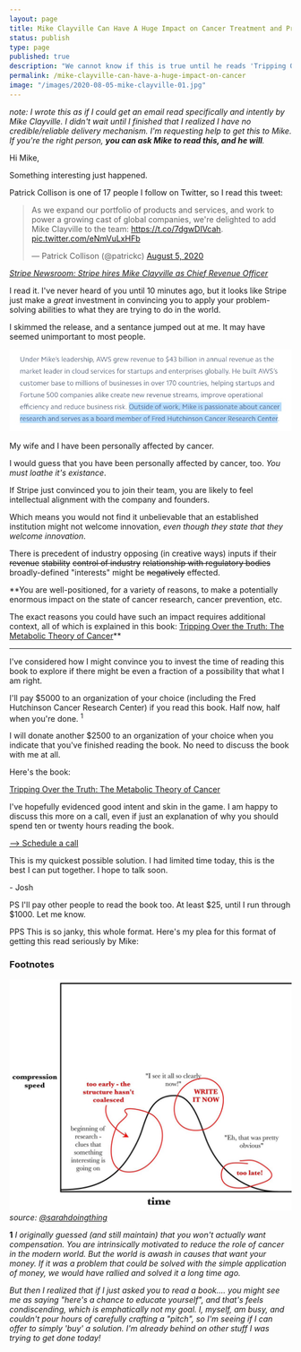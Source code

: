 ```yaml
---
layout: page
title: Mike Clayville Can Have A Huge Impact on Cancer Treatment and Prevention
status: publish
type: page
published: true
description: "We cannot know if this is true until he reads 'Tripping Over the Truth: The Metabolic Theory of Cancer'. I humbly request that he do just this."
permalink: /mike-clayville-can-have-a-huge-impact-on-cancer
image: "/images/2020-08-05-mike-clayville-01.jpg"
---
```


_note: I wrote this as if I could get an email read specifically and intently by Mike Clayville. I didn't wait until I finished that I realized I have no credible/reliable delivery mechanism. I'm requesting help to get this to Mike. If you're the right person, **you can ask Mike to read this, and he will**._

Hi Mike,

Something interesting just happened.

Patrick Collison is one of 17 people I follow on Twitter, so I read this tweet:

<blockquote class="twitter-tweet"><p lang="en" dir="ltr">As we expand our portfolio of products and services, and work to power a growing cast of global companies, we&#39;re delighted to add Mike Clayville to the team: <a href="https://t.co/7dgwDIVcah">https://t.co/7dgwDIVcah</a>. <a href="https://t.co/eNmVuLxHFb">pic.twitter.com/eNmVuLxHFb</a></p>&mdash; Patrick Collison (@patrickc) <a href="https://twitter.com/patrickc/status/1291103130420015104?ref_src=twsrc%5Etfw">August 5, 2020</a></blockquote> <script async src="https://platform.twitter.com/widgets.js" charset="utf-8"></script> 

_[Stripe Newsroom: Stripe hires Mike Clayville as Chief Revenue Officer](https://stripe.com/newsroom/news/mike-clayville)_

I read it. I've never heard of you until 10 minutes ago, but it looks like Stripe just make a _great_ investment in convincing you to apply your problem-solving abilities to what they are trying to do in the world. 

I skimmed the release, and a sentance jumped out at me. It may have seemed unimportant to most people.

![Outside of work, Mike is passionate about cancer research and serves as a board member of Fred Hutchinson Cancer Research Center](/images/2020-08-05-mike-clayville-01.jpg)

My wife and I have been personally affected by cancer.

I would guess that you have been personally affected by cancer, too. _You must loathe it's existance_. 

If Stripe just convinced you to join their team, you are likely to feel intellectual alignment with the company and founders. 

Which means you would not find it unbelievable that an established institution might not welcome innovation, _even though they state that they welcome innovation_.

There is precedent  of industry opposing (in creative ways) inputs if their <strike>revenue</strike> <strike>stability</strike> <strike>control of industry</strike> <strike>relationship with regulatory bodies</strike> broadly-defined "interests" might be <strike>negatively</strike> effected. 

**You are well-positioned, for a variety of reasons, to make a potentially enormous impact on the state of cancer research, cancer prevention, etc. 

The exact reasons you could have such an impact requires additional context, all of which is explained in this book: [Tripping Over the Truth: The Metabolic Theory of Cancer](https://www.goodreads.com/book/show/23496164-tripping-over-the-truth)**

----------------------------------

I've considered how I might convince you to invest the time of reading this book to explore if there might be even a fraction of a possibility that what I am right.

I'll pay $5000 to an organization of your choice (including the Fred Hutchinson Cancer Research Center) if you read this book. Half now, half when you're done. <sup>1</sup>

I will donate another $2500 to an organization of your choice when you indicate that you've finished reading the book. No need to discuss the book with me at all. 

Here's the book:

[Tripping Over the Truth: The Metabolic Theory of Cancer](https://www.goodreads.com/book/show/23496164-tripping-over-the-truth)

I've hopefully evidenced good intent and skin in the game. I am happy to discuss this more on a call, even if just an explanation of why you should spend ten or twenty hours reading the book.

[--> Schedule a call](https://calendly.com/joshthompson/skin-in-the-game)

This is my quickest possible solution. I had limited time today, this is the best I can put together. I hope to talk soon.

\- Josh

PS I'll pay other people to read the book too. At least $25, until I run through $1000. Let me know.

PPS This is so janky, this whole format. Here's my plea for this format of getting this read seriously by Mike:

### Footnotes

![write it now](/images/2020-07-21-write-it-now.jpg)
_source: [@sarahdoingthing](https://twitter.com/sarahdoingthing/status/889082755203518464?s=20)_



**1** _I originally guessed (and still maintain) that you won't actually want compensation. You are intrinsically motivated to reduce the role of cancer in the modern world. But the world is awash in causes that want your money. If it was a problem that could be solved with the simple application of money, we would have rallied and solved it a long time ago._

_But then I realized that if I just asked you to read a book.... you might see me as saying "here's a chance to educate yourself", and that's feels condiscending, which is emphatically not my goal. I, myself, am busy, and couldn't pour hours of carefully crafting a "pitch", so I'm seeing if I can offer to simply 'buy' a solution. I'm already behind on other stuff I was trying to get done today!_